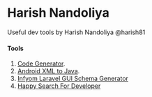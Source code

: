 # Harish Nandoliya
Useful dev tools by Harish Nandoliya
@harish81

#### Tools
1. [Code Generator](https://harish81.github.io/codegen/).
2. [Android XML to Java](https://harish81.github.io/xmlgen/).
3. [Infyom Laravel GUI Schema Generator](https://harish81.github.io/infyom-schema-generator/)
4. [Happy Search For Developer](https://harish81.github.io/happy-search/)

